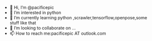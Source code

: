 - 👋 Hi, I’m @pacificepic
- 👀 I’m interested in python
- 🌱 I’m currently learning python ,scrawler,tensorflow,openpose,some stuff like that
- 💞️ I’m looking to collaborate on ...
- 📫 How to reach me:pacificepic AT outlook.com

<!---
pacificepic/pacificepic is a ✨ special ✨ repository because its `README.md` (this file) appears on your GitHub profile.
You can click the Preview link to take a look at your changes.
--->
